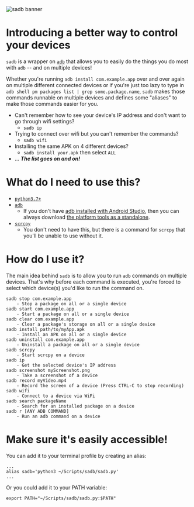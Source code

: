 <img src="https://github.com/seamus-sloan/sadb/assets/49955196/e03b59ce-18a6-467d-9445-b3b5a79f2389" alt="sadb banner">

# Introducing a better way to control your devices
`sadb` is a wrapper on [`adb`](https://developer.android.com/studio/releases/platform-tools) that allows you to easily do the things you do most with `adb` -- and on multiple devices! 

Whether you're running `adb install com.example.app` over and over again on multiple different connected devices or if you're just too lazy to type in `adb shell pm packages list | grep some.package.name`, `sadb` makes those commands runnable on multiple devices and defines some "aliases" to make those commands easier for you.

- Can't remember how to see your device's IP address and don't want to go through wifi settings? 
  - `sadb ip`
- Trying to connect over wifi but you can't remember the commands? 
  - `sadb wifi`
- Installing the same APK on 4 different devices? 
  - `sadb install your.apk` then select `ALL`
- ... **_The list goes on and on!_**


# What do I need to use this?
- [`python3.7+`](https://www.python.org/downloads/)
- [`adb`](https://developer.android.com/studio/releases/platform-tools)
  - If you don't have [adb installed with Android Studio](https://developer.android.com/studio), then you can always download [the platform tools as a standalone](https://developer.android.com/studio/releases/platform-tools). 
- [`scrcpy`](https://github.com/Genymobile/scrcpy)
  - You don't need to have this, but there is a command for `scrcpy` that you'll be unable to use without it.

# How do I use it?
The main idea behind `sadb` is to allow you to run `adb` commands on multiple devices. That's why before each command is executed, you're forced to select which device(s) you'd like to run the command on. 

```
sadb stop com.example.app 
    - Stop a package on all or a single device
sadb start com.example.app 
    - Start a package on all or a single device
sadb clear com.example.app 
    - Clear a package's storage on all or a single device
sadb install path/to/myApp.apk 
    - Install an APK on all or a single device
sadb uninstall com.example.app 
    - Uninstall a package on all or a single device
sadb scrcpy 
    - Start scrcpy on a device
sadb ip 
    - Get the selected device's IP address
sadb screenshot myScreenshot.png 
    - Take a screenshot of a device
sadb record myVideo.mp4 
    - Record the screen of a device (Press CTRL-C to stop recording)
sadb wifi 
    - Connect to a device via WiFi
sadb search packageName 
    - Search for an installed package on a device
sadb r [ANY ADB COMMAND] 
    - Run an adb command on a device
```

# Make sure it's easily accessible!

You can add it to your terminal profile by creating an alias:
```
...
alias sadb='python3 ~/Scripts/sadb/sadb.py'
...
```

Or you could add it to your PATH variable:
```
export PATH="~/Scripts/sadb/sadb.py:$PATH"
```

